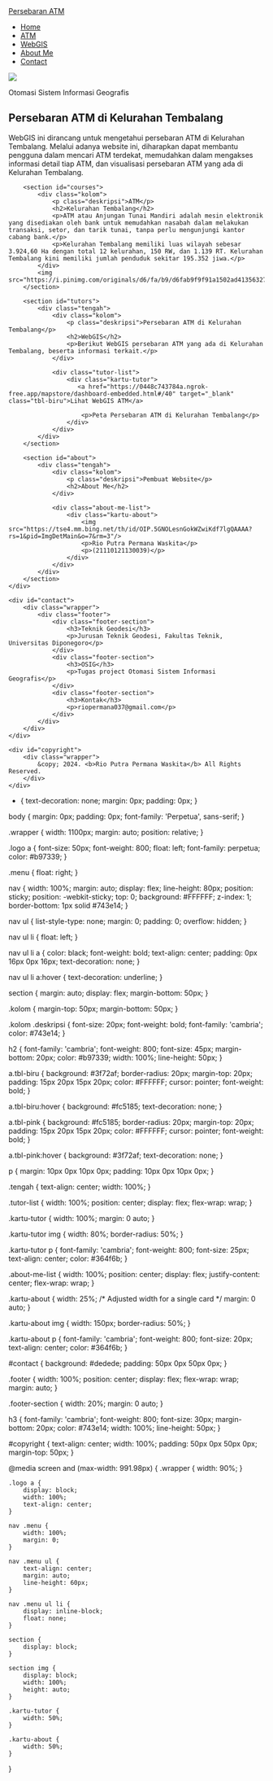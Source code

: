 <!DOCTYPE html>
<html lang="en">
<head>
    <meta charset="UTF-8">
    <meta name="viewport" content="width=device-width, initial-scale=1.0">
    <title>Persebaran ATM di Kelurahan Tembalang</title>
    <link rel="stylesheet" href="style.css">
</head>
<body>
    <nav>
        <div class="wrapper">
            <div class="logo"><a href=''>Persebaran ATM</a></div>
            <div class="menu">
                <ul>
                    <li><a href="#home">Home</a></li>
                    <li><a href="#courses">ATM</a></li>
                    <li><a href="#tutors">WebGIS</a></li>
                    <li><a href="#about">About Me</a></li>
                    <li><a href="#contact">Contact</a></li>
                </ul>
            </div>
        </div>
    </nav>
    <div class="wrapper">
        <section id="home">
            <img src="https://img.freepik.com/premium-vector/tm-machine-isolated-white-background-cash-machine-banking-technology_373887-2383.jpg?w=360"/>
            <div class="kolom">
                <p class="deskripsi">Otomasi Sistem Informasi Geografis</p>
                <h2>Persebaran ATM di Kelurahan Tembalang</h2>
                <p>WebGIS ini dirancang untuk mengetahui persebaran ATM di Kelurahan Tembalang. Melalui adanya website ini, diharapkan dapat membantu pengguna dalam mencari ATM terdekat, memudahkan dalam mengakses informasi detail tiap ATM, dan visualisasi persebaran ATM yang ada di Kelurahan Tembalang.</p>
            </div>
        </section>

        <section id="courses">
            <div class="kolom">
                <p class="deskripsi">ATM</p>
                <h2>Kelurahan Tembalang</h2>
                <p>ATM atau Anjungan Tunai Mandiri adalah mesin elektronik yang disediakan oleh bank untuk memudahkan nasabah dalam melakukan transaksi, setor, dan tarik tunai, tanpa perlu mengunjungi kantor cabang bank.</p>
                <p>Kelurahan Tembalang memiliki luas wilayah sebesar 3.924,60 Ha dengan total 12 kelurahan, 150 RW, dan 1.139 RT. Kelurahan Tembalang kini memiliki jumlah penduduk sekitar 195.352 jiwa.</p>
            </div>
            <img src="https://i.pinimg.com/originals/d6/fa/b9/d6fab9f9f91a1502ad413563276fd1c5.gif"/>
        </section>

        <section id="tutors">
            <div class="tengah">
                <div class="kolom">
                    <p class="deskripsi">Persebaran ATM di Kelurahan Tembalang</p>
                    <h2>WebGIS</h2>
                    <p>Berikut WebGIS persebaran ATM yang ada di Kelurahan Tembalang, beserta informasi terkait.</p>
                </div>

                <div class="tutor-list">
                    <div class="kartu-tutor">
                       <a href="https://0448c743784a.ngrok-free.app/mapstore/dashboard-embedded.html#/40" target="_blank" class="tbl-biru">Lihat WebGIS ATM</a>

                        <p>Peta Persebaran ATM di Kelurahan Tembalang</p>
                    </div>
                </div>
            </div>
        </section>

        <section id="about">
            <div class="tengah">
                <div class="kolom">
                    <p class="deskripsi">Pembuat Website</p>
                    <h2>About Me</h2>
                </div>

                <div class="about-me-list">
                    <div class="kartu-about">
                        <img src="https://tse4.mm.bing.net/th/id/OIP.5GNOLesnGokWZwiKdf7lgQAAAA?rs=1&pid=ImgDetMain&o=7&rm=3"/>
                        <p>Rio Putra Permana Waskita</p>
                        <p>(21110121130039)</p>
                    </div>
                </div>
            </div>
        </section>
    </div>

    <div id="contact">
        <div class="wrapper">
            <div class="footer">
                <div class="footer-section">
                    <h3>Teknik Geodesi</h3>
                    <p>Jurusan Teknik Geodesi, Fakultas Teknik, Universitas Diponegoro</p>
                </div>
                <div class="footer-section">
                    <h3>OSIG</h3>
                    <p>Tugas project Otomasi Sistem Informasi Geografis</p>
                </div>
                <div class="footer-section">
                    <h3>Kontak</h3>
                    <p>riopermana037@gmail.com</p>
                </div>
            </div>
        </div>
    </div>

    <div id="copyright">
        <div class="wrapper">
            &copy; 2024. <b>Rio Putra Permana Waskita</b> All Rights Reserved.
        </div>
    </div>
    
</body>
</html>

* {
    text-decoration: none;
    margin: 0px;
    padding: 0px;
}

body {
    margin: 0px;
    padding: 0px;
    font-family: 'Perpetua', sans-serif;
}

.wrapper {
    width: 1100px;
    margin: auto;
    position: relative;
}

.logo a {
    font-size: 50px;
    font-weight: 800;
    float: left;
    font-family: perpetua;
    color: #b97339;
}

.menu {
    float: right;
}

nav {
    width: 100%;
    margin: auto;
    display: flex;
    line-height: 80px;
    position: sticky;
    position: -webkit-sticky;
    top: 0;
    background: #FFFFFF;
    z-index: 1;
    border-bottom: 1px solid #743e14;
}

nav ul {
    list-style-type: none;
    margin: 0;
    padding: 0;
    overflow: hidden;
}

nav ul li {
    float: left;
}

nav ul li a {
    color: black;
    font-weight: bold;
    text-align: center;
    padding: 0px 16px 0px 16px;
    text-decoration: none;
}

nav ul li a:hover {
    text-decoration: underline;
}

section {
    margin: auto;
    display: flex;
    margin-bottom: 50px;
}

.kolom {
    margin-top: 50px;
    margin-bottom: 50px;
}

.kolom .deskripsi {
    font-size: 20px;
    font-weight: bold;
    font-family: 'cambria';
    color: #743e14;
}

h2 {
    font-family: 'cambria';
    font-weight: 800;
    font-size: 45px;
    margin-bottom: 20px;
    color: #b97339;
    width: 100%;
    line-height: 50px;
}

a.tbl-biru {
    background: #3f72af;
    border-radius: 20px;
    margin-top: 20px;
    padding: 15px 20px 15px 20px;
    color: #FFFFFF;
    cursor: pointer;
    font-weight: bold;
}

a.tbl-biru:hover {
    background: #fc5185;
    text-decoration: none;
}

a.tbl-pink {
    background: #fc5185;
    border-radius: 20px;
    margin-top: 20px;
    padding: 15px 20px 15px 20px;
    color: #FFFFFF;
    cursor: pointer;
    font-weight: bold;
}

a.tbl-pink:hover {
    background: #3f72af;
    text-decoration: none;
}

p {
    margin: 10px 0px 10px 0px;
    padding: 10px 0px 10px 0px;
}

.tengah {
    text-align: center;
    width: 100%;
}

.tutor-list {
    width: 100%;
    position: center;
    display: flex;
    flex-wrap: wrap;
}

.kartu-tutor {
    width: 100%;
    margin: 0 auto;
}

.kartu-tutor img {
    width: 80%;
    border-radius: 50%;
}

.kartu-tutor p {
    font-family: 'cambria';
    font-weight: 800;
    font-size: 25px;
    text-align: center;
    color: #364f6b;
}

.about-me-list {
    width: 100%;
    position: center;
    display: flex;
    justify-content: center;
    flex-wrap: wrap;
}

.kartu-about {
    width: 25%; /* Adjusted width for a single card */
    margin: 0 auto;
}

.kartu-about img {
    width: 150px;
    border-radius: 50%;
}

.kartu-about p {
    font-family: 'cambria';
    font-weight: 800;
    font-size: 20px;
    text-align: center;
    color: #364f6b;
}


#contact {
    background: #dedede;
    padding: 50px 0px 50px 0px;
}

.footer {
    width: 100%;
    position: center;
    display: flex;
    flex-wrap: wrap;
    margin: auto;
}

.footer-section {
    width: 20%;
    margin: 0 auto;
}

h3 {
    font-family: 'cambria';
    font-weight: 800;
    font-size: 30px;
    margin-bottom: 20px;
    color: #743e14;
    width: 100%;
    line-height: 50px;
}

#copyright {
    text-align: center;
    width: 100%;
    padding: 50px 0px 50px 0px;
    margin-top: 50px;
}

@media screen and (max-width: 991.98px) {
    .wrapper {
        width: 90%;
    }

    .logo a {
        display: block;
        width: 100%;
        text-align: center;
    }

    nav .menu {
        width: 100%;
        margin: 0;
    }

    nav .menu ul {
        text-align: center;
        margin: auto;
        line-height: 60px;
    }

    nav .menu ul li {
        display: inline-block;
        float: none;
    }

    section {
        display: block;
    }

    section img {
        display: block;
        width: 100%;
        height: auto;
    }

    .kartu-tutor {
        width: 50%;
    }

    .kartu-about {
        width: 50%;
    }
}
